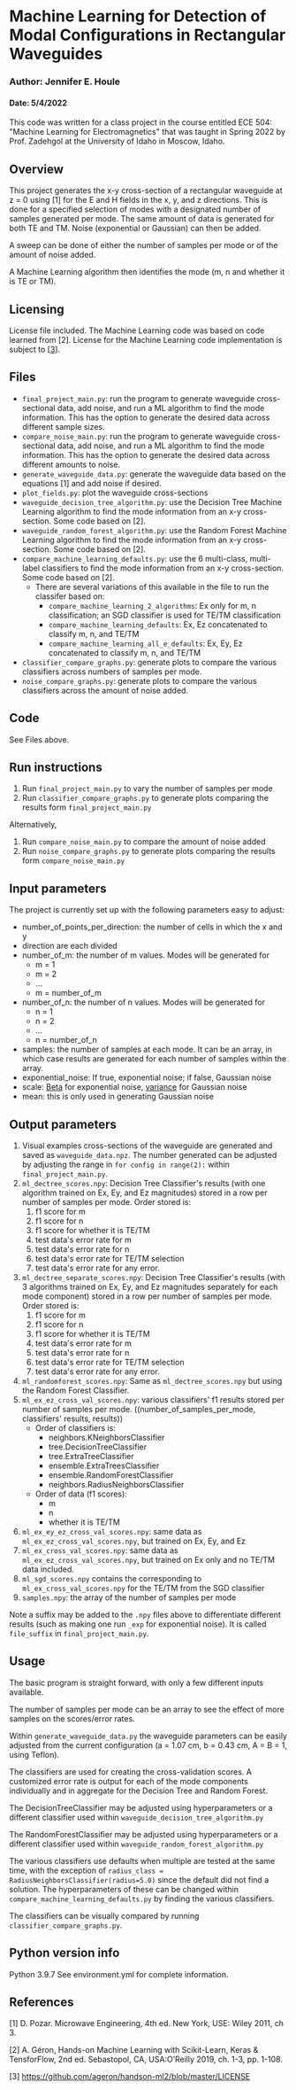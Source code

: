 # Machine Learning for Detection of Modal Configurations in Rectangular Waveguides
### Author: Jennifer E. Houle
#### Date: 5/4/2022

This code was written for a class project in the course entitled ECE 504: 
"Machine Learning for Electromagnetics" that was taught in Spring 2022 by 
Prof. Zadehgol at the University of Idaho in Moscow, Idaho.

## Overview
This project generates the x-y cross-section of a rectangular waveguide at z = 0 using [1] for the E and H
fields in the x, y, and z directions. This is done for a specified selection of modes with a designated 
number of samples generated per mode. The same amount of data is generated for both TE and TM. 
Noise (exponential or Gaussian) can then be added.

A sweep can be done of either the number of samples per mode or of the amount of noise added.

A Machine Learning algorithm then identifies the mode (m, n and whether it is TE or TM).

## Licensing
License file included. The Machine Learning code was based on code learned from [2]. 
License for the Machine Learning code implementation is subject to [[3](https://github.com/ageron/handson-ml2/blob/master/LICENSE)].

## Files

- `final_project_main.py`: run the program to generate waveguide cross-sectional data, add noise, and run a ML algorithm
to find the mode information. This has the option to generate the desired data across different sample sizes.
- `compare_noise_main.py`: run the program to generate waveguide cross-sectional data, add noise, and run a ML algorithm
to find the mode information. This has the option to generate the desired data across different amounts to noise.
- `generate_waveguide_data.py`: generate the waveguide data based on the equations [1] and add noise if desired.
- `plot_fields.py`: plot the waveguide cross-sections
- `waveguide_decision_tree_algorithm.py`: use the Decision Tree Machine Learning algorithm to find the mode information 
from an x-y cross-section. Some code based on [2].
- `waveguide_random_forest_algorithm.py`: use the Random Forest Machine Learning algorithm to find the mode information 
from an x-y cross-section. Some code based on [2].
- `compare_machine_learning_defaults.py`: use the 6 multi-class, multi-label classifiers to find the mode information 
from an x-y cross-section. Some code based on [2].
  - There are several variations of this available in the file to run the classifer based on:
    - `compare_machine_learning_2_algorithms`: Ex only for m, n classification; an SGD classifier is used for TE/TM classification
    - `compare_machine_learning_defaults`: Ex, Ez concatenated to classify m, n, and TE/TM
    - `compare_machine_learning_all_e_defaults`: Ex, Ey, Ez concatenated to classify m, n, and TE/TM
- `classifier_compare_graphs.py`: generate plots to compare the various classifiers across numbers of samples per mode.
- `noise_compare_graphs.py`: generate plots to compare the various classifiers across the amount of noise added.

## Code
See Files above.

## Run instructions
1. Run `final_project_main.py` to vary the number of samples per mode
2. Run `classifier_compare_graphs.py` to generate plots comparing the results form `final_project_main.py`

Alternatively,
1. Run `compare_noise_main.py` to compare the amount of noise added
2. Run `noise_compare_graphs.py` to generate plots comparing the results form `compare_noise_main.py`


## Input parameters
The project is currently set up with the following parameters easy to adjust:
- number_of_points_per_direction: the number of cells in which the x and y 
- direction are each divided
- number_of_m: the number of m values. Modes will be generated for 
  - m = 1
  - m = 2
  - ... 
  - m = number_of_m
- number_of_n: the number of n values. Modes will be generated for 
  - n = 1
  - n = 2
  - ... 
  - n = number_of_n
- samples: the number of samples at each mode. It can be an array, in which 
case results are generated for each number of samples within the array.
- exponential_noise: If true, exponential noise; if false, Gaussian noise
- scale: [Beta](https://numpy.org/doc/stable/reference/random/generated/numpy.random.exponential.html) 
for exponential noise, 
[variance](https://numpy.org/doc/stable/reference/random/generated/numpy.random.normal.html) for Gaussian noise
- mean: this is only used in generating Gaussian noise

## Output parameters
1. Visual examples cross-sections of the waveguide are generated and saved as `waveguide_data.npz`. The number generated can be adjusted by adjusting the range 
in `for config in range(2):` within `final_project_main.py`.
2. `ml_dectree_scores.npy`: Decision Tree Classifier's results (with one algorithm trained on Ex, Ey, and Ez magnitudes) 
stored in a row per number of samples per mode. Order stored is: 
   1. f1 score for m
   2. f1 score for n
   3. f1 score for whether it is TE/TM
   4. test data's error rate for m
   5. test data's error rate for n
   6. test data's error rate for TE/TM selection
   7. test data's error rate for any error.
3. `ml_dectree_separate_scores.npy`: Decision Tree Classifier's results (with 3 algorithms trained on Ex, Ey, and Ez magnitudes separately for each mode component)
stored in a row per number of samples per mode. Order stored is: 
   1. f1 score for m
   2. f1 score for n
   3. f1 score for whether it is TE/TM
   4. test data's error rate for m
   5. test data's error rate for n
   6. test data's error rate for TE/TM selection
   7. test data's error rate for any error.
5. `ml_randomforest_scores.npy`: Same as `ml_dectree_scores.npy` but using the Random Forest Classifier.
6. `ml_ex_ez_cross_val_scores.npy`: various classifiers' f1 results stored per number of samples per mode.
   ((number_of_samples_per_mode, classifiers' results, results))
   - Order of classifiers is:
     - neighbors.KNeighborsClassifier
     - tree.DecisionTreeClassifier
     - tree.ExtraTreeClassifier
     - ensemble.ExtraTreesClassifier
     - ensemble.RandomForestClassifier
     - neighbors.RadiusNeighborsClassifier
   - Order of data (f1 scores):
     - m
     - n
     - whether it is TE/TM
7. `ml_ex_ey_ez_cross_val_scores.npy`: same data as `ml_ex_ez_cross_val_scores.npy`, but trained on Ex, Ey, and Ez
8. `ml_ex_cross_val_scores.npy`: same data as `ml_ex_ez_cross_val_scores.npy`, but trained on Ex only and no TE/TM data included.
9. `ml_sgd_scores.npy` contains the corresponding to `ml_ex_cross_val_scores.npy` for the 
TE/TM from the SGD classifier
10. `samples.npy`: the array of the number of samples per mode

Note a suffix may be added to the `.npy` files above to differentiate different results (such as making one run `_exp` for exponential noise).
It is called `file_suffix` in `final_project_main.py`.

## Usage
The basic program is straight forward, with only a few different inputs available.

The number of samples per mode can be an array to see the effect of more samples on the scores/error rates.

Within `generate_waveguide_data.py` the waveguide parameters can be easily adjusted from
the current configuration (a = 1.07 cm, b = 0.43 cm, A = B = 1, using Teflon).

The classifiers are used for creating the cross-validation scores.
A customized error rate is output for each of the mode components individually 
and in aggregate for the Decision Tree and Random Forest.

The DecisionTreeClassifier may be adjusted using hyperparameters 
or a different classifier used within
`waveguide_decision_tree_algorithm.py`

The RandomForestClassifier may be adjusted using hyperparameters 
or a different classifier used within
`waveguide_random_forest_algorithm.py`

The various classifiers use defaults when multiple are tested at the same time, 
with the exception of `radius_class = RadiusNeighborsClassifier(radius=5.0)` 
since the default did not find a solution. The hyperparameters of these can be changed within
`compare_machine_learning_defaults.py` by finding the various classifiers.

The classifiers can be visually compared by running `classifier_compare_graphs.py`.

## Python version info
Python 3.9.7
See environment.yml for complete information.

## References
[1]	D. Pozar. Microwave Engineering, 4th ed. New York, USE: Wiley 2011, ch 3.

[2] A. Géron, Hands-on Machine Learning with Scikit-Learn, Keras & TensforFlow, 2nd ed. Sebastopol, 
CA, USA:O’Reilly 2019, ch. 1-3, pp. 1-108.

[3] https://github.com/ageron/handson-ml2/blob/master/LICENSE


